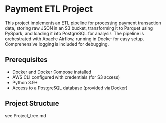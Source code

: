 # Payment ETL Project

This project implements an ETL pipeline for processing payment transaction data, storing raw JSON in an S3 bucket, transforming it to Parquet using PySpark, and loading it into PostgreSQL for analysis. The pipeline is orchestrated with Apache Airflow, running in Docker for easy setup. Comprehensive logging is included for debugging.

## Prerequisites
- Docker and Docker Compose installed
- AWS CLI configured with credentials (for S3 access)
- Python 3.9+
- Access to a PostgreSQL database (provided via Docker)

## Project Structure
see Project_tree.md